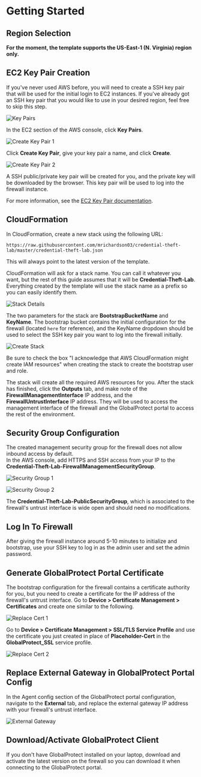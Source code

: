 <h1>Getting Started</h1>

## Region Selection

**For the moment, the template supports the US-East-1 (N. Virginia) region only.**

## EC2 Key Pair Creation

If you've never used AWS before, you will need to create a SSH key pair that 
will be used for the initial login to EC2 instances.  If you've already got an 
SSH key pair that you would like to use in your desired region, feel free to 
skip this step.

![Key Pairs](img/key_pairs.png)

In the EC2 section of the AWS console, click **Key Pairs**.

![Create Key Pair 1](img/create_key_pair_1.png)

Click **Create Key Pair**, give your key pair a name, and click **Create**.

![Create Key Pair 2](img/create_key_pair_2.png)

A SSH public/private key pair will be created for you, and the private key 
will be downloaded by the browser.  This key pair will be used to log into the firewall instance.  

For more information, see the [EC2 Key Pair documentation](https://docs.aws.amazon.com/AWSEC2/latest/UserGuide/ec2-key-pairs.html?icmpid=docs_ec2_console>).

## CloudFormation

In CloudFormation, create a new stack using the following URL:

``https://raw.githubusercontent.com/mrichardson03/credential-theft-lab/master/credential-theft-lab.json``

This will always point to the latest version of the template.

CloudFormation will ask for a stack name.  You can call it whatever you want, but the rest of this 
guide assumes that it will be **Credential-Theft-Lab**.  Everything created by the template will 
use the stack name as a prefix so you can easily identify them.

![Stack Details](img/stack_details.png)

The two parameters for the stack are **BootstrapBucketName** and **KeyName**.  The bootstrap bucket 
contains the initial configuration for the firewall (located ``here`` for reference), and the 
KeyName dropdown should be used to select the SSH key pair you want to log into the firewall 
initially.

![Create Stack](img/create_stack.png)

Be sure to check the box "I acknowledge that AWS CloudFormation might create IAM resources" when 
creating the stack to create the bootstrap user and role.

The stack will create all the required AWS resources for you.  After the stack has finished, click 
the **Outputs** tab, and make note of the **FirewallManagementInterface** IP address, and the 
**FirewallUntrustInterface** IP address.  They will be used to access the management interface of 
the firewall and the GlobalProtect portal to access the rest of the environment.

## Security Group Configuration

The created management security group for the firewall does not allow inbound access by default.  
In the AWS console, add HTTPS and SSH access from your IP to the 
**Credential-Theft-Lab-FirewallManagementSecurityGroup**.

![Security Group 1](img/security_group_1.png)

![Security Group 2](img/security_group_2.png)

The **Credential-Theft-Lab-PublicSecurityGroup**, which is associated to the firewall's untrust 
interface is wide open and should need no modifications.

## Log In To Firewall

After giving the firewall instance around 5-10 minutes to initialize and bootstrap, use your SSH key 
to log in as the admin user and set the admin password.

## Generate GlobalProtect Portal Certificate

The bootstrap configuration for the firewall contains a certificate authority for you, but you need 
to create a certificate for the IP address of the firewall's untrust interface.  Go to **Device > 
Certificate Management > Certificates** and create one similar to the following.

![Replace Cert 1](img/generate_cert_1.png)

Go to **Device > Certificate Management > SSL/TLS Service Profile** and use the certificate you just
created in place of **Placeholder-Cert** in the **GlobalProtect_SSL** service profile.

![Replace Cert 2](img/generate_cert_2.png)

## Replace External Gateway in GlobalProtect Portal Config

In the Agent config section of the GlobalProtect portal configuration, navigate to the **External**
tab, and replace the external gateway IP address with your firewall's untrust interface.

![External Gateway](img/external_gateway.png)

## Download/Activate GlobalProtect Client

If you don't have GlobalProtect installed on your laptop, download and activate the latest version 
on the firewall so you can download it when connecting to the GlobalProtect portal.
